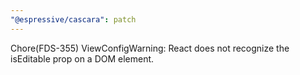 ```yaml
---
"@espressive/cascara": patch
---
```


Chore(FDS-355) ViewConfigWarning: React does not recognize the isEditable prop on a DOM element.
